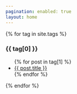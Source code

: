 ```yaml
---
pagination: enabled: true
layout: home
---
```


<!-- {% for post in site.posts %}
  <a>
    <a href= "https://pepper-boi.github.io{{ post.url }}" style="font-size: 100px; text-decoration: none">
      {{ post.title }}
    </a>
    <br>
    - <time datetime="{{ post.date | date: "%Y-%m-%d" }}">{{ post.date | date_to_long_string }}</time>
    <br>
  </a>
{% endfor %} -->

{% for tag in site.tags %}
  <h3>{{ tag[0] }}</h3>
  <ul>
    {% for post in tag[1] %}
      <li><a href="{{ post.url }}">{{ post.title }}</a></li>
    {% endfor %}
  </ul>
{% endfor %}
